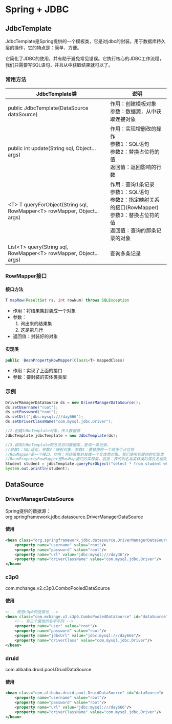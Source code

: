 # Spring + JDBC

## JdbcTemplate
JdbcTemplate是Spring提供的一个模板类，它是对jdbc的封装。用于数据库持久层的操作，它的特点是：简单、方便。

它简化了JDBC的使用，并有助于避免常见错误。它执行核心的JDBC工作流程，我们只需要写SQL语句，并且从中获取结果就可以了。

### 常用方法
|JdbcTemplate类|说明|
|---|---|
|public JdbcTemplate(DataSource dataSource)|作用：创建模板对象<br />参数：数据源，从中获取连接对象|
|public int update(String sql, Object…args)|作用：实现增删改的操作<br />参数1：SQL语句<br />参数2：替换占位符的值<br />返回值：返回影响的行数|
|\<T> T queryForObject(String sql, <br />RowMapper\<T> rowMapper, Object... args)|作用：查询1条记录<br />参数1：SQL语句<br />参数2：指定映射关系的接口(RowMapper)<br />参数3：替换占位符的值<br />返回值：查询的那条记录的对象|
|List\<T> query(String sql, RowMapper\<T> rowMapper, Object... args)|查询多条记录|

### RowMapper接口
#### 接口方法
```java
T mapRow(ResultSet rs, int rowNum) throws SQLException
```
* 作用：将结果集封装成一个对象
* 参数：
  1. 询出来的结果集
  2. 这是第几行
* 返回值：封装好的对象
#### 实现类
```java
public  BeanPropertyRowMapper(Class\<T> mappedClass)
```
* 作用：实现了上面的接口
* 参数：要封装的实体类类型

### 示例
```java
DriverManagerDataSource ds = new DriverManagerDataSource();
ds.setUsername("root");
ds.setPassword("root");
ds.setUrl("jdbc:mysql:///day666");
ds.setDriverClassName("com.mysql.jdbc.Driver");

//2.创建JdbcTemplate对象，传入数据源
JdbcTemplate jdbcTemplate = new JdbcTemplate(ds);

//3.调用JdbcTemplate的方法访问数据库，查询一条记录。
//参数1：SQL语句，参数2：映射对象，参数3：要替换的一个或多个占位符
//RowMapper是一个接口，作用：将结果集封装成一个实体类对象。我们使用它提供的实现类
//BeanPropertyRowMapper是RowMap接口的实现类，前提：表的列名与实体类的属性名相同（下划线自动转驼峰），参数就是要封装的实体类类型
Student student = jdbcTemplate.queryForObject("select * from student where id=?", new BeanPropertyRowMapper<>(Student.class), 1);
System.out.println(student);
```

## DataSource

### DriverManagerDataSource
Spring提供的数据源：org.springframework.jdbc.datasource.DriverManagerDataSource
#### 使用
```xml
<bean class="org.springframework.jdbc.datasource.DriverManagerDataSource" id="dataSource">
    <property name="username" value="root"/>
    <property name="password" value="root"/>
    <property name="url" value="jdbc:mysql:///day36"/>
    <property name="driverClassName" value="com.mysql.jdbc.Driver"/>
</bean>
```

### c3p0
com.mchange.v2.c3p0.ComboPooledDataSource
#### 使用
```xml
<!-- 使用c3p0的连接池 -->
<bean class="com.mchange.v2.c3p0.ComboPooledDataSource" id="dataSource">
    <!-- 有三个属性的名字不同 -->
    <property name="user" value="root"/>
    <property name="password" value="root"/>
    <property name="jdbcUrl" value="jdbc:mysql:///day666"/>
    <property name="driverClass" value="com.mysql.jdbc.Driver"/>
</bean>
```

### druid
com.alibaba.druid.pool.DruidDataSource
#### 使用
```xml
<bean class="com.alibaba.druid.pool.DruidDataSource" id="dataSource">
    <property name="username" value="root"/>
    <property name="password" value="root"/>
    <property name="url" value="jdbc:mysql:///day666"/>
    <property name="driverClassName" value="com.mysql.jdbc.Driver"/>
</bean>
```

